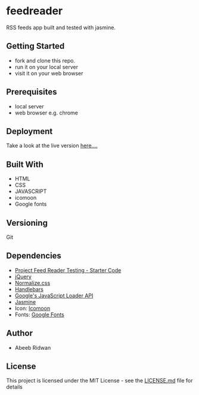 # feedreader
  RSS feeds app built and tested with jasmine.

## Getting Started
- fork and clone this repo.
- run it on your local server
- visit it on your web browser

## Prerequisites
- local server
- web browser e.g. chrome

## Deployment
  Take a look at the live version [here....](https://abeeb1000.github.io/FeedReader/)

## Built With
- HTML
- CSS
- JAVASCRIPT
- icomoon
- Google fonts

## Versioning
  Git

## Dependencies
* [Project Feed Reader Testing - Starter Code](https://github.com/udacity/frontend-nanodegree-feedreader)
* [jQuery](https://jquery.com/)
* [Normalize.css](https://necolas.github.io/normalize.css/)
* [Handlebars](https://handlebarsjs.com/)
* [Google's JavaScript Loader API](https://www.google.com/jsapi)
* [Jasmine](https://jasmine.github.io/)
* Icon: [Icomoon](https://icomoon.io/)
* Fonts: [Google Fonts](https://fonts.google.com/)

## Author
  - Abeeb Ridwan

## License
  This project is licensed under the MIT License - see the [LICENSE.md](LICENSE.md) file for details
